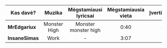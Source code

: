 
| Kas davė?       |   Muzika   | Mėgstamiausi lyricsai | Mėgstamiausia vieta | Įvertinimas |
| --------------- |:----------:|:---------------------:|:-------------------:|:-----------:|
| **MrEdgariux**  | Monster High | Monster monster high                     | 0:40                | 4            |
| **InsaneSimas** | Work   | -                      | 3:07                    | 8            |

